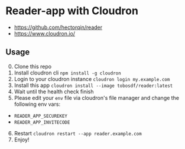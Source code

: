 # Reader-app with Cloudron
- https://github.com/hectorqin/reader
- https://www.cloudron.io/

## Usage
0. Clone this repo 
1. Install cloudron cli `npm install -g cloudron`
2. Login to your cloudron instance `cloudron login my.example.com`
3. Install this app `cloudron install --image tobosdf/reader:latest`
4. Wait until the health check finish
5. Please edit your `env` file via cloudron's file manager and change the following env vars:
- `READER_APP_SECUREKEY`
- `READER_APP_INVITECODE`
6. Restart `cloudron restart --app reader.example.com`
7. Enjoy!
